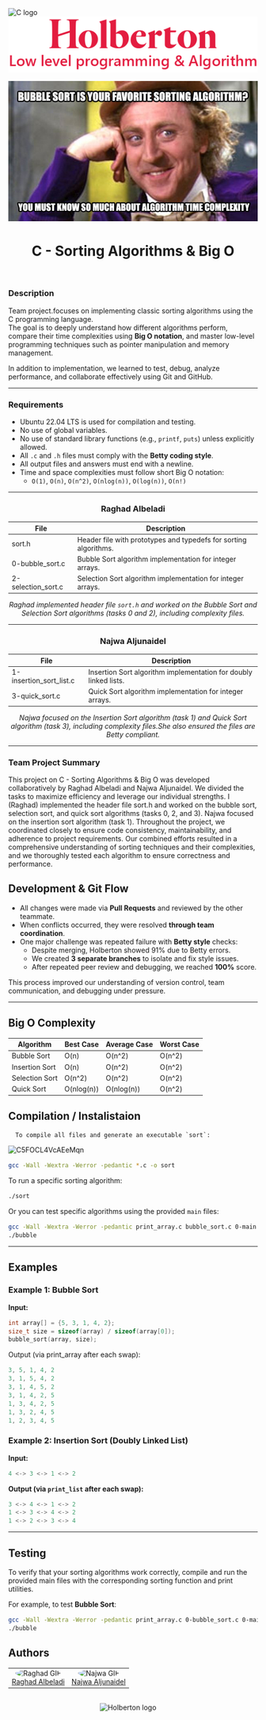   <img src="https://cdn.jsdelivr.net/gh/devicons/devicon/icons/c/c-original.svg" alt="C logo" width="60" height="60"/>
  &nbsp;&nbsp;
 

<div align=center>  
    <img  
    style="text-align:center"  
    src="https://raw.githubusercontent.com/coding-max/hbtn_config/main/assets/head_low-level.png"  
    alt="Holberton School"/>  

![Willy Wonk](https://raw.githubusercontent.com/RaghadAlbeladi1/holbertonschool-sorting_algorithms/main/willy-wonk.png)  
<h1 align="center">C - Sorting Algorithms & Big O</h1>
<br> 
</div>


### Description
Team project.focuses on implementing classic sorting algorithms using the C programming language.  
The goal is to deeply understand how different algorithms perform, compare their time complexities using **Big O notation**, and master low-level programming techniques such as pointer manipulation and memory management.

In addition to implementation, we learned to test, debug, analyze performance, and collaborate effectively using Git and GitHub.

--- 

### Requirements
- Ubuntu 22.04 LTS is used for compilation and testing.
- No use of global variables.
- No use of standard library functions (e.g., `printf`, `puts`) unless explicitly allowed.
- All `.c` and `.h` files must comply with the **Betty coding style**.
- All output files and answers must end with a newline.
- Time and space complexities must follow short Big O notation:
  - `O(1)`, `O(n)`, `O(n^2)`, `O(nlog(n))`, `O(log(n))`, `O(n!)`

--- 
<div align="center">

### Raghad Albeladi

| File               | Description                                                                 |
|--------------------|-----------------------------------------------------------------------------|
| sort.h             | Header file with prototypes and typedefs for sorting algorithms.           |
| 0-bubble_sort.c    | Bubble Sort algorithm implementation for integer arrays.                   |
| 2-selection_sort.c | Selection Sort algorithm implementation for integer arrays.                |

*Raghad implemented header file `sort.h` and worked on the Bubble Sort and Selection Sort algorithms (tasks 0 and 2), including complexity files.*

---

### Najwa Aljunaidel

| File                     | Description                                                                      |
|--------------------------|----------------------------------------------------------------------------------|
| 1-insertion_sort_list.c  | Insertion Sort algorithm implementation for doubly linked lists.                |
| 3-quick_sort.c           | Quick Sort algorithm implementation for integer arrays.                         |

*Najwa focused on the Insertion Sort algorithm (task 1) and Quick Sort algorithm (task 3), including complexity files.She also ensured the files are Betty compliant.*

</div>

</div>


---

### Team Project Summary

This project on C - Sorting Algorithms & Big O was developed collaboratively by Raghad Albeladi and Najwa Aljunaidel. We divided the tasks to maximize efficiency and leverage our individual strengths. I (Raghad) implemented the header file sort.h and worked on the bubble sort, selection sort, and quick sort algorithms (tasks 0, 2, and 3). Najwa focused on the insertion sort algorithm (task 1). Throughout the project, we coordinated closely to ensure code consistency, maintainability, and adherence to project requirements. Our combined efforts resulted in a comprehensive understanding of sorting techniques and their complexities, and we thoroughly tested each algorithm to ensure correctness and performance.

##  Development & Git Flow

- All changes were made via **Pull Requests** and reviewed by the other teammate.  
- When conflicts occurred, they were resolved **through team coordination**.  
- One major challenge was repeated failure with **Betty style** checks:  
  - Despite merging, Holberton showed 91% due to Betty errors.  
  - We created **3 separate branches** to isolate and fix style issues.  
  - After repeated peer review and debugging, we reached **100%** score.  

This process improved our understanding of version control, team communication, and debugging under pressure.


---
## Big O Complexity

| Algorithm        | Best Case | Average Case | Worst Case |
|------------------|-----------|--------------|-------------|
| Bubble Sort      | O(n)      | O(n^2)       | O(n^2)      |
| Insertion Sort   | O(n)      | O(n^2)       | O(n^2)      |
| Selection Sort   | O(n^2)    | O(n^2)       | O(n^2)      |
| Quick Sort       | O(nlog(n))| O(nlog(n))   | O(n^2)      |


## Compilation / Instalistaion
      To compile all files and generate an executable `sort`:
      
![C5FOCL4VcAEeMqn](https://github.com/user-attachments/assets/d8588522-f21c-41fe-b851-710b7d1a1a2f)

```bash
gcc -Wall -Wextra -Werror -pedantic *.c -o sort
```

To run a specific sorting algorithm:

```bash
./sort
```

Or you can test specific algorithms using the provided `main` files:

```bash
gcc -Wall -Wextra -Werror -pedantic print_array.c bubble_sort.c 0-main.c -o bubble
./bubble
```

---
## Examples

### Example 1: Bubble Sort

**Input:**

```c
int array[] = {5, 3, 1, 4, 2};
size_t size = sizeof(array) / sizeof(array[0]);
bubble_sort(array, size);
```
Output (via print_array after each swap):
```c
3, 5, 1, 4, 2
3, 1, 5, 4, 2
3, 1, 4, 5, 2
3, 1, 4, 2, 5
1, 3, 4, 2, 5
1, 3, 2, 4, 5
1, 2, 3, 4, 5
```
### Example 2: Insertion Sort (Doubly Linked List)
**Input:**
```c
4 <-> 3 <-> 1 <-> 2
```

**Output (via `print_list` after each swap):**
```c
3 <-> 4 <-> 1 <-> 2
1 <-> 3 <-> 4 <-> 2
1 <-> 2 <-> 3 <-> 4
```





---
## Testing
To verify that your sorting algorithms work correctly, compile and run the provided main files with the corresponding sorting function and print utilities.

For example, to test **Bubble Sort**:

```bash
gcc -Wall -Wextra -Werror -pedantic print_array.c 0-bubble_sort.c 0-main.c -o bubble
./bubble
```


## Authors


<table align="center">
  <tr>
    <td align="center">
      <img src="https://media1.giphy.com/media/v1.Y2lkPTc5MGI3NjExd25mdmozcjhzbzRhc3BnNGg3bDdpOTg3Z3Jla3gwdHZuaXM4bWhzdiZlcD12MV9pbnRlcm5hbF9naWZfYnlfaWQmY3Q9cw/otuYfiaJeYSM05ECs5/giphy.gif" width="100" height="100" style="border-radius: 50%;" alt="Raghad GIF" /><br />
      <a href="https://github.com/RaghadAlbeladi1">Raghad Albeladi</a>
    </td>
    <td align="center">
      <img src="https://media1.giphy.com/media/v1.Y2lkPTc5MGI3NjExd25mdmozcjhzbzRhc3BnNGg3bDdpOTg3Z3Jla3gwdHZuaXM4bWhzdiZlcD12MV9pbnRlcm5hbF9naWZfYnlfaWQmY3Q9cw/otuYfiaJeYSM05ECs5/giphy.gif" width="100" height="100" style="border-radius: 50%;" alt="Najwa GIF" /><br />
      <a href="https://github.com/NajwaAljunaidel">Najwa Aljunaidel</a>
    </td>
  </tr>
</table> 
<div align="center" style="margin-top: 30px;">
  <img src="https://github.com/user-attachments/assets/5f8d33ce-fed8-438a-935c-a9916afef26e" alt="Holberton logo" width="150" height="75" style="margin-right: 20px;" />
  <img src="https://upload.wikimedia.org/wikipedia/commons/thumb/e/e2/Tuwaiq_Academy_Logo.svg/2560px-Tuwaiq_Academy_Logo.svg.png />
</div>




